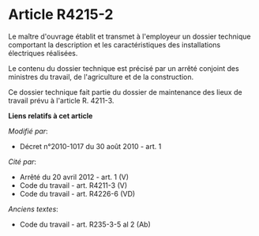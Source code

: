 # Article R4215-2

Le maître d'ouvrage établit et transmet à l'employeur un dossier technique comportant la description et les caractéristiques
des installations électriques réalisées. 

Le contenu du dossier technique est précisé par un arrêté conjoint des ministres du travail, de l'agriculture et de la
construction. 

Ce dossier technique fait partie du dossier de maintenance des lieux de travail prévu à l'article R. 4211-3.

**Liens relatifs à cet article**

_Modifié par_:

  - Décret n°2010-1017 du 30 août 2010 - art. 1

_Cité par_:

  - Arrêté du 20 avril 2012 - art. 1 (V)
  - Code du travail - art. R4211-3 (V)
  - Code du travail - art. R4226-6 (VD)

_Anciens textes_:

  - Code du travail - art. R235-3-5 al 2 (Ab)

